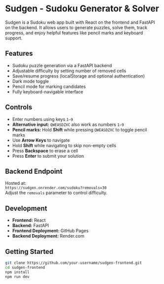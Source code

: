 # Sudgen - Sudoku Generator & Solver

Sudgen is a Sudoku web app built with React on the frontend and FastAPI on the backend. It allows users to generate puzzles, solve them, track progress, and enjoy helpful features like pencil marks and keyboard support.

## Features

- Sudoku puzzle generation via a FastAPI backend
- Adjustable difficulty by setting number of removed cells
- Save/resume progress (localStorage and optional authentication)
- Dark mode toggle
- Pencil mode for marking candidates
- Fully keyboard-navigable interface

## Controls

- Enter numbers using keys `1–9`
- **Alternative input:** `QWEASDZXC` also work as numbers `1–9`  
- **Pencil marks:** Hold **Shift** while pressing `QWEASDZXC` to toggle pencil marks
- Use **Arrow Keys** to navigate
- Hold **Shift** while navigating to skip non-empty cells
- Press **Backspace** to erase a cell
- Press **Enter** to submit your solution

## Backend Endpoint

Hosted at:  
`https://sudgen.onrender.com/sudoku?removals=30`  
Adjust the `removals` parameter to control difficulty.

## Development

- **Frontend:** React
- **Backend:** FastAPI
- **Frontend Deployment:** GitHub Pages  
- **Backend Deployment:** Render.com

## Getting Started

```bash
git clone https://github.com/your-username/sudgen-frontend.git
cd sudgen-frontend
npm install
npm run dev